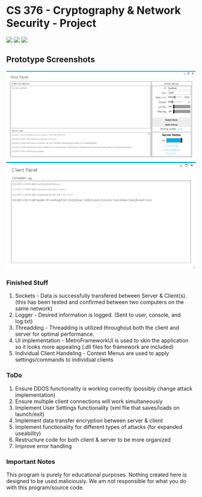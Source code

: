# CS 376 - Cryptography & Network Security - Project

<img src="https://cdn.rawgit.com/sindresorhus/awesome/d7305f38d29fed78fa85652e3a63e154dd8e8829/media/badge.svg"> <img src="https://img.shields.io/badge/platform-windows-success.svg"> <img src="https://img.shields.io/badge/version-0.5.4-yellow">

## Prototype Screenshots

![](images/host1.PNG)
![](images/client1.PNG)

### Finished Stuff
1. Sockets - Data is successfully transfered between Server & Client(s). (this has been tested and confirmed between two computers on the same network)
2. Logger - Desired information is logged. (Sent to user, console, and log.txt)
3. Threadding - Threadding is utilized throughout both the client and server for optimal performance.
4. UI implementation - MetroFrameworkUI is used to skin the application so it looks more appealing (.dll files for framework are included)
5. Individual Client Handeling - Context Menus are used to apply settings/commands to individual clients

### ToDo
1. Ensure DDOS functionality is working correctly (possibly change attack implementation)
2. Ensure multiple client connections will work simultaneously
4. Implement User Settings functionality (xml file that saves/loads on launch/exit)
5. Implement data transfer encryption between server & client
6. Implement functionality for different types of attacks (for expanded useability)
7. Restructure code for both client & server to be more organized
8. Improve error handling

### Important Notes
This program is purely for educational purposes. 
Nothing created here is designed to be used maliciously. 
We am not responsible for what you do with this program/source code.
